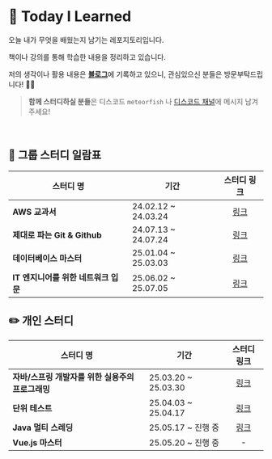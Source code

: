 # 🤔 Today I Learned

오늘 내가 무엇을 배웠는지 남기는 레포지토리입니다.

책이나 강의를 통해 학습한 내용을 정리하고 있습니다.

저의 생각이나 활용 내용은 [**블로그**](https://mete0rfish-blog.vercel.app/)에 기록하고 있으니, 관심있으신 분들은 방문부탁드립니다! 🙇‍♂️

> **함께 스터디하실 분들**은 디스코드 `meteorfish` 나 [디스코드 채널](https://discord.gg/gK9K2qr4)에 메시지 남겨주세요!

<br/>

## 👥 그룹 스터디 일람표
| 스터디 명 | 기간 | 스터디 링크 |
|---------|-----|:--------:|
| **AWS 교과서** | 24.02.12 ~ 24.03.24 | [링크](https://mud-wanderer-118.notion.site/AWS-ece02fb489db460980e6e88cd3ff74a5?source=copy_link) |
| **제대로 파는 Git & Github** | 24.07.13 ~ 24.07.24 | [링크](https://chivalrous-yard-10d.notion.site/Git-GitHub-37882df72d71409db200fd8b8ba685d5?source=copy_link) |
| **데이터베이스 마스터** | 25.01.04 ~ 25.03.03 | [링크](https://acoustic-rest-b1b.notion.site/16564b4a4ab480ec8556dff4ee610feb?source=copy_link) |
| **IT 엔지니어를 위한 네트워크 입문** | 25.06.02 ~ 25.07.05 | [링크](https://www.notion.so/IT-20a6c9b9848a80a1b1fbf6271dee1330?source=copy_link) |

## ✏️ 개인 스터디
| 스터디 명 | 기간 | 스터디 링크 |
|---------|-----|:--------:|
| **자바/스프링 개발자를 위한 실용주의 프로그래밍** | 25.03.20 ~ 25.03.30 | [링크](https://github.com/mete0rfish/TIL/tree/main/%EC%9E%90%EB%B0%94_%EC%8A%A4%ED%94%84%EB%A7%81_%EA%B0%9C%EB%B0%9C%EC%9E%90%EB%A5%BC_%EC%9C%84%ED%95%9C_%EC%8B%A4%EC%9A%A9%EC%A3%BC%EC%9D%98_%ED%94%84%EB%A1%9C%EA%B7%B8%EB%9E%98%EB%B0%8D)  |
| **단위 테스트** | 25.04.03 ~ 25.04.17 | [링크](https://github.com/mete0rfish/TIL/tree/main/%EB%8B%A8%EC%9C%84_%ED%85%8C%EC%8A%A4%ED%8A%B8) |
| **Java 멀티 스레딩** | 25.05.17 ~ 진행 중 | [링크](https://github.com/mete0rfish/TIL/blob/main/Java/%EB%A9%80%ED%8B%B0%EC%8A%A4%EB%A0%88%EB%94%A9/%EC%A0%95%EB%A6%AC.md) |
| **Vue.js 마스터** | 25.05.20 ~ 진행 중 | - |

